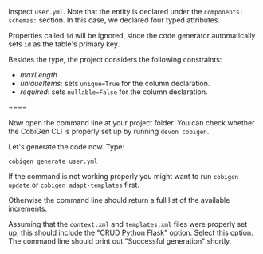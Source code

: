 Inspect `user.yml`. Note that the entity is declared under the `components: schemas:` section. In this case, we declared four typed attributes. 

Properties called `id` will be ignored, since the code generator automatically sets `id` as the table&#39;s primary key.

Besides the type, the project considers the following constraints:

* *maxLength*
* *uniqueItems*: sets `unique=True` for the column declaration.
* *required*: sets `nullable=False` for the column declaration.

====



Now open the command line at your project folder. You can check whether the CobiGen CLI is properly set up by running `devon cobigen`.

Let&#39;s generate the code now. Type:

`cobigen generate user.yml`


If the command is not working properly you might want to run `cobigen update` or `cobigen adapt-templates` first. 

Otherwise the command line should return a full list of the available increments. 

Assuming that the `context.xml` and `templates.xml` files were properly set up, this should include the &#34;CRUD Python Flask&#34; option. Select this option. The command line should print out &#34;Successful generation&#34; shortly.




